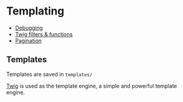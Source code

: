 # Templating

* [Debugging](debugging.md)
* [Twig filters & functions](twig.md)
* [Pagination](pagination.md)

## Templates

Templates are saved in `templates/`

[Twig](https://twig.symfony.com/) is used as the template engine, a simple and powerful template engine.


